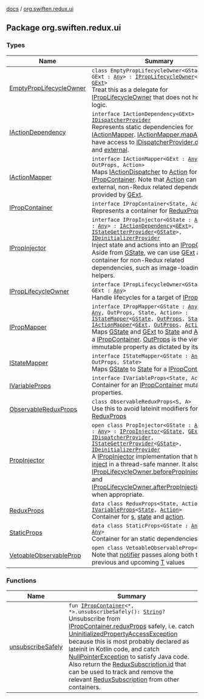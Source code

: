 [docs](../index.md) / [org.swiften.redux.ui](./index.md)

## Package org.swiften.redux.ui

### Types

| Name | Summary |
|---|---|
| [EmptyPropLifecycleOwner](-empty-prop-lifecycle-owner/index.md) | `class EmptyPropLifecycleOwner<GState : `[`Any`](https://kotlinlang.org/api/latest/jvm/stdlib/kotlin/-any/index.html)`, GExt : `[`Any`](https://kotlinlang.org/api/latest/jvm/stdlib/kotlin/-any/index.html)`> : `[`IPropLifecycleOwner`](-i-prop-lifecycle-owner/index.md)`<`[`GState`](-empty-prop-lifecycle-owner/index.md#GState)`, `[`GExt`](-empty-prop-lifecycle-owner/index.md#GExt)`>`<br>Treat this as a delegate for [IPropLifecycleOwner](-i-prop-lifecycle-owner/index.md) that does not hold any logic. |
| [IActionDependency](-i-action-dependency/index.md) | `interface IActionDependency<GExt> : `[`IDispatcherProvider`](../org.swiften.redux.core/-i-dispatcher-provider/index.md)<br>Represents static dependencies for [IActionMapper](-i-action-mapper/index.md). [IActionMapper.mapAction](-i-action-mapper/map-action.md) will have access to [IDispatcherProvider.dispatch](../org.swiften.redux.core/-i-dispatcher-provider/dispatch.md) and [external](-i-action-dependency/external.md). |
| [IActionMapper](-i-action-mapper/index.md) | `interface IActionMapper<GExt : `[`Any`](https://kotlinlang.org/api/latest/jvm/stdlib/kotlin/-any/index.html)`, OutProps, Action>`<br>Maps [IActionDispatcher](../org.swiften.redux.core/-i-action-dispatcher.md) to [Action](-i-action-mapper/index.md#Action) for a [IPropContainer](-i-prop-container/index.md). Note that [Action](-i-action-mapper/index.md#Action) can include external, non-Redux related dependencies provided by [GExt](-i-action-mapper/index.md#GExt). |
| [IPropContainer](-i-prop-container/index.md) | `interface IPropContainer<State, Action>`<br>Represents a container for [ReduxProps](-redux-props/index.md). |
| [IPropInjector](-i-prop-injector/index.md) | `interface IPropInjector<GState : `[`Any`](https://kotlinlang.org/api/latest/jvm/stdlib/kotlin/-any/index.html)`, GExt : `[`Any`](https://kotlinlang.org/api/latest/jvm/stdlib/kotlin/-any/index.html)`> : `[`IActionDependency`](-i-action-dependency/index.md)`<`[`GExt`](-i-prop-injector/index.md#GExt)`>, `[`IStateGetterProvider`](../org.swiften.redux.core/-i-state-getter-provider/index.md)`<`[`GState`](-i-prop-injector/index.md#GState)`>, `[`IDeinitializerProvider`](../org.swiften.redux.core/-i-deinitializer-provider/index.md)<br>Inject state and actions into an [IPropContainer](-i-prop-container/index.md). Aside from [GState](-i-prop-injector/index.md#GState), we can use [GExt](-i-prop-injector/index.md#GExt) as a container for non-Redux related dependencies, such as image-loading helpers. |
| [IPropLifecycleOwner](-i-prop-lifecycle-owner/index.md) | `interface IPropLifecycleOwner<GState : `[`Any`](https://kotlinlang.org/api/latest/jvm/stdlib/kotlin/-any/index.html)`, GExt : `[`Any`](https://kotlinlang.org/api/latest/jvm/stdlib/kotlin/-any/index.html)`>`<br>Handle lifecycles for a target of [IPropInjector](-i-prop-injector/index.md). |
| [IPropMapper](-i-prop-mapper.md) | `interface IPropMapper<GState : `[`Any`](https://kotlinlang.org/api/latest/jvm/stdlib/kotlin/-any/index.html)`, GExt : `[`Any`](https://kotlinlang.org/api/latest/jvm/stdlib/kotlin/-any/index.html)`, OutProps, State, Action> : `[`IStateMapper`](-i-state-mapper/index.md)`<`[`GState`](-i-prop-mapper.md#GState)`, `[`OutProps`](-i-prop-mapper.md#OutProps)`, `[`State`](-i-prop-mapper.md#State)`>, `[`IActionMapper`](-i-action-mapper/index.md)`<`[`GExt`](-i-prop-mapper.md#GExt)`, `[`OutProps`](-i-prop-mapper.md#OutProps)`, `[`Action`](-i-prop-mapper.md#Action)`>`<br>Maps [GState](-i-prop-mapper.md#GState) and [GExt](-i-prop-mapper.md#GExt) to [State](-i-prop-mapper.md#State) and [Action](-i-prop-mapper.md#Action) for a [IPropContainer](-i-prop-container/index.md). [OutProps](-i-prop-mapper.md#OutProps) is the view's immutable property as dictated by its parent. |
| [IStateMapper](-i-state-mapper/index.md) | `interface IStateMapper<GState : `[`Any`](https://kotlinlang.org/api/latest/jvm/stdlib/kotlin/-any/index.html)`, OutProps, State>`<br>Maps [GState](-i-state-mapper/index.md#GState) to [State](-i-state-mapper/index.md#State) for a [IPropContainer](-i-prop-container/index.md). |
| [IVariableProps](-i-variable-props/index.md) | `interface IVariableProps<State, Action>`<br>Container for an [IPropContainer](-i-prop-container/index.md) mutable properties. |
| [ObservableReduxProps](-observable-redux-props/index.md) | `class ObservableReduxProps<S, A>`<br>Use this to avoid lateinit modifiers for [ReduxProps](-redux-props/index.md) |
| [PropInjector](-prop-injector/index.md) | `open class PropInjector<GState : `[`Any`](https://kotlinlang.org/api/latest/jvm/stdlib/kotlin/-any/index.html)`, GExt : `[`Any`](https://kotlinlang.org/api/latest/jvm/stdlib/kotlin/-any/index.html)`> : `[`IPropInjector`](-i-prop-injector/index.md)`<`[`GState`](-prop-injector/index.md#GState)`, `[`GExt`](-prop-injector/index.md#GExt)`>, `[`IDispatcherProvider`](../org.swiften.redux.core/-i-dispatcher-provider/index.md)`, `[`IStateGetterProvider`](../org.swiften.redux.core/-i-state-getter-provider/index.md)`<`[`GState`](-prop-injector/index.md#GState)`>, `[`IDeinitializerProvider`](../org.swiften.redux.core/-i-deinitializer-provider/index.md)<br>A [IPropInjector](-i-prop-injector/index.md) implementation that handles [inject](-prop-injector/inject.md) in a thread-safe manner. It also invokes [IPropLifecycleOwner.beforePropInjectionStarts](-i-prop-lifecycle-owner/before-prop-injection-starts.md) and [IPropLifecycleOwner.afterPropInjectionEnds](-i-prop-lifecycle-owner/after-prop-injection-ends.md) when appropriate. |
| [ReduxProps](-redux-props/index.md) | `data class ReduxProps<State, Action> : `[`IVariableProps`](-i-variable-props/index.md)`<`[`State`](-redux-props/index.md#State)`, `[`Action`](-redux-props/index.md#Action)`>`<br>Container for [s](-redux-props/s.md), [state](-redux-props/state.md) and [action](-redux-props/action.md). |
| [StaticProps](-static-props/index.md) | `data class StaticProps<GState : `[`Any`](https://kotlinlang.org/api/latest/jvm/stdlib/kotlin/-any/index.html)`, GExt : `[`Any`](https://kotlinlang.org/api/latest/jvm/stdlib/kotlin/-any/index.html)`>`<br>Container for an static dependencies. |
| [VetoableObservableProp](-vetoable-observable-prop/index.md) | `open class VetoableObservableProp<T : `[`Any`](https://kotlinlang.org/api/latest/jvm/stdlib/kotlin/-any/index.html)`>`<br>Note that [notifier](-vetoable-observable-prop/notifier.md) passes along both the previous and upcoming [T](-vetoable-observable-prop/index.md#T) values |

### Functions

| Name | Summary |
|---|---|
| [unsubscribeSafely](unsubscribe-safely.md) | `fun `[`IPropContainer`](-i-prop-container/index.md)`<*, *>.unsubscribeSafely(): `[`String`](https://kotlinlang.org/api/latest/jvm/stdlib/kotlin/-string/index.html)`?`<br>Unsubscribe from [IPropContainer.reduxProps](-i-prop-container/redux-props.md) safely, i.e. catch [UninitializedPropertyAccessException](#) because this is most probably declared as lateinit in Kotlin code, and catch [NullPointerException](http://docs.oracle.com/javase/6/docs/api/java/lang/NullPointerException.html) to satisfy Java code. Also return the [ReduxSubscription.id](../org.swiften.redux.core/-redux-subscription/id.md) that can be used to track and remove the relevant [ReduxSubscription](../org.swiften.redux.core/-redux-subscription/index.md) from other containers. |

